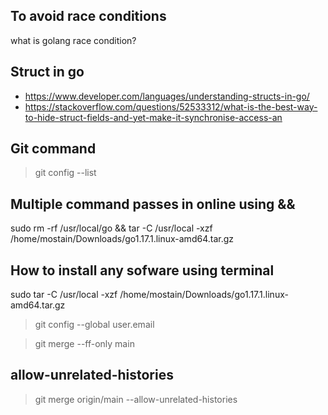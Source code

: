 ## To avoid race conditions 
what is golang race condition?

## Struct in go
* https://www.developer.com/languages/understanding-structs-in-go/
* https://stackoverflow.com/questions/52533312/what-is-the-best-way-to-hide-struct-fields-and-yet-make-it-synchronise-access-an

## Git command
 > git config --list
 
## Multiple command passes in online using &&
sudo rm -rf /usr/local/go && tar -C /usr/local -xzf  /home/mostain/Downloads/go1.17.1.linux-amd64.tar.gz

## How to install any sofware using terminal
sudo tar -C /usr/local -xzf  /home/mostain/Downloads/go1.17.1.linux-amd64.tar.gz

> git config --global user.email

> git merge --ff-only main

## allow-unrelated-histories
> git merge origin/main --allow-unrelated-histories
